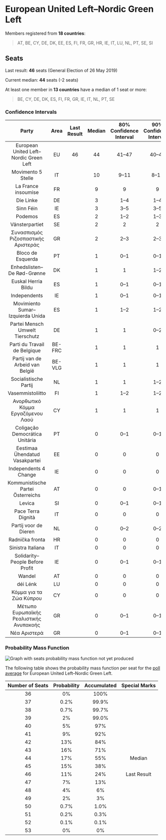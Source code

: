 # European United Left–Nordic Green Left

Members registered from **18 countries**:

> AT, BE, CY, DE, DK, EE, ES, FI, FR, GR, HR, IE, IT, LU, NL, PT, SE, SI

## Seats

Last result: **46** seats (General Election of 26 May 2019)

Current median: **44** seats (-2 seats)

At least one member in **13 countries** have a median of 1 seat or more:

> BE, CY, DE, DK, ES, FI, FR, GR, IE, IT, NL, PT, SE

### Confidence Intervals

| Party | Area | Last Result | Median | 80% Confidence Interval | 90% Confidence Interval | 95% Confidence Interval | 99% Confidence Interval |
|:-----:|:----:|:-----------:|:------:|:-----------------------:|:-----------------------:|:-----------------------:|:-----------------------:|
| European United Left–Nordic Green Left | EU | 46 | 44 | 41–47 | 40–48 | 39–49 | 38–50 |
| Movimento 5 Stelle | IT | | 10 | 9–11 | 8–12 | 8–12 | 7–13 |
| La France insoumise | FR | | 9 | 9 | 9 | 9 | 9 |
| Die Linke | DE | | 3 | 1–4 | 1–4 | 1–5 | 1–5 |
| Sinn Féin | IE | | 3 | 3–5 | 3–5 | 3–5 | 3–5 |
| Podemos | ES | | 2 | 1–2 | 1–3 | 1–3 | 1–3 |
| Vänsterpartiet | SE | | 2 | 2 | 2 | 2 | 2–3 |
| Συνασπισμός Ριζοσπαστικής Αριστεράς | GR | | 2 | 2–3 | 2–3 | 2–3 | 2–3 |
| Bloco de Esquerda | PT | | 1 | 0–1 | 0–1 | 0–2 | 0–2 |
| Enhedslisten–De Rød-Grønne | DK | | 1 | 1 | 1–2 | 1–2 | 1–2 |
| Euskal Herria Bildu | ES | | 1 | 0–1 | 0–1 | 0–1 | 0–1 |
| Independents | IE | | 1 | 0–1 | 0–1 | 0–1 | 0–1 |
| Movimiento Sumar–Izquierda Unida | ES | | 1 | 1–2 | 1–2 | 1–2 | 1–3 |
| Partei Mensch Umwelt Tierschutz | DE | | 1 | 1 | 0–2 | 0–2 | 0–2 |
| Parti du Travail de Belgique | BE-FRC | | 1 | 1 | 1 | 1 | 1 |
| Partij van de Arbeid van België | BE-VLG | | 1 | 1 | 1 | 1 | 1 |
| Socialistische Partij | NL | | 1 | 1 | 1–2 | 1–2 | 1–2 |
| Vasemmistoliitto | FI | | 1 | 1–2 | 1–2 | 1–2 | 1–2 |
| Ανορθωτικό Κόμμα Εργαζόμενου Λαού | CY | | 1 | 1 | 1 | 1 | 1 |
| Coligação Democrática Unitária | PT | | 0 | 0–1 | 0–1 | 0–1 | 0–1 |
| Eestimaa Ühendatud Vasakpartei | EE | | 0 | 0 | 0 | 0 | 0 |
| Independents 4 Change | IE | | 0 | 0 | 0 | 0 | 0–1 |
| Kommunistische Partei Österreichs | AT | | 0 | 0 | 0–1 | 0–1 | 0–1 |
| Levica | SI | | 0 | 0–1 | 0–1 | 0–1 | 0–1 |
| Pace Terra Dignità | IT | | 0 | 0 | 0 | 0 | 0 |
| Partij voor de Dieren | NL | | 0 | 0–2 | 0–2 | 0–2 | 0–2 |
| Radnička fronta | HR | | 0 | 0 | 0 | 0 | 0 |
| Sinistra Italiana | IT | | 0 | 0 | 0 | 0 | 0–3 |
| Solidarity–People Before Profit | IE | | 0 | 0–1 | 0–1 | 0–1 | 0–1 |
| Wandel | AT | | 0 | 0 | 0 | 0 | 0 |
| déi Lénk | LU | | 0 | 0 | 0 | 0 | 0 |
| Κόμμα για τα Ζώα Κύπρου | CY | | 0 | 0 | 0 | 0 | 0 |
| Μέτωπο Ευρωπαϊκής Ρεαλιστικής Ανυπακοής | GR | | 0 | 0–1 | 0–1 | 0–1 | 0–1 |
| Νέα Αριστερά | GR | | 0 | 0–1 | 0–1 | 0–1 | 0–1 |

### Probability Mass Function

![Graph with seats probability mass function not yet produced](average-2024-09-30-seats-pmf-europeanunitedleft–nordicgreenleft.png "Seats Probability Mass Function")

The following table shows the probability mass function per seat for the [poll average](average-2024-09-30.html) for European United Left–Nordic Green Left.

| Number of Seats | Probability | Accumulated | Special Marks |
|:---------------:|:-----------:|:-----------:|:-------------:|
| 36 | 0% | 100% |  |
| 37 | 0.2% | 99.9% |  |
| 38 | 0.7% | 99.7% |  |
| 39 | 2% | 99.0% |  |
| 40 | 5% | 97% |  |
| 41 | 9% | 92% |  |
| 42 | 13% | 84% |  |
| 43 | 16% | 71% |  |
| 44 | 17% | 55% | Median |
| 45 | 15% | 38% |  |
| 46 | 11% | 24% | Last Result |
| 47 | 7% | 13% |  |
| 48 | 4% | 6% |  |
| 49 | 2% | 3% |  |
| 50 | 0.7% | 1.0% |  |
| 51 | 0.2% | 0.3% |  |
| 52 | 0.1% | 0.1% |  |
| 53 | 0% | 0% |  |


